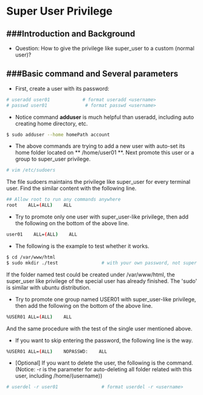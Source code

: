 # Super User Privilege



###Introduction and Background
---

* Question: How to give the privilege like super_user to a custom (normal user)? 

###Basic command and Several parameters
---

* First, create a user with its password:

```Bash
# useradd user01            # format useradd <username>
# passwd user01              # format passwd <username>
```

* Notice command **adduser** is much helpful than useradd, including auto creating home directory, etc.

```Bash
$ sudo adduser --home homePath account
```

* The above commands are trying to add a new user with auto-set its home folder located on ** /home/user01 **. Next promote this user or a group to super_user privilege.

```Bash
# vim /etc/sudoers
```

The file sudoers maintains the privilege like super_user for every terminal user. Find the similar content with the following line.

```Bash
## Allow root to run any commands anywhere
root    ALL=(ALL)    ALL
```

* Try to promote only one user with super_user-like privilege, then add the following on the bottom of the above line.

```Bash
user01    ALL=(ALL)    ALL
```

* The following is the example to test whether it works.

```Bash
$ cd /var/www/html
$ sudo mkdir ./test                # with your own password, not super user
```

If the folder named test could be created under /var/www/html, the super_user like privilege of the special user has already finished. The 'sudo' is similar with ubuntu distribution.

* Try to promote one group named USER01 with super_user-like privilege, then add the following on the bottom of the above line.

```Bash
%USER01 ALL=(ALL)    ALL
```

And the same procedure with the test of the single user mentioned above.

* If you want to skip entering the password, the following line is the way.

```Bash
%USER01 ALL=(ALL)    NOPASSWD:    ALL
```

* [Optional] If you want to delete the user, the following is the command. (Notice: -r is the parameter for auto-deleting all folder related with this user, including /home/(username))

```Bash
# userdel -r user01                # format userdel -r <username>
```

